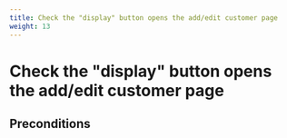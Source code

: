 ```yaml
---
title: Check the "display" button opens the add/edit customer page
weight: 13
---
```


# Check the "display" button opens the add/edit customer page

## Preconditions



